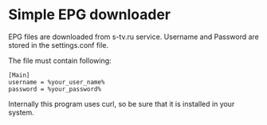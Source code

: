 # Simple EPG downloader

EPG files are downloaded from s-tv.ru service. Username and Password are stored
in the settings.conf file.

The file must contain following:
```
[Main]
username = %your_user_name%
password = %your_password%
```

Internally this program uses curl, so be sure that it is installed in your
system.
